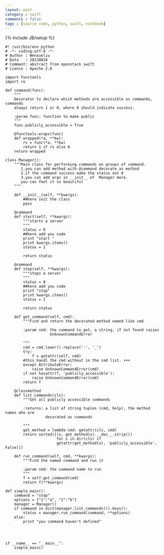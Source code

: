 ```yaml
---
layout: post
category : swift
comments : false
tags : [source code, python, swift, notebook]
---
```

{% include JB/setup %}

    #! /usr/bin/env python
    # -*- coding:utf-8 -*-
    # Author : Wenxueliu
    # Data   : 20130828
    # Commant: abstract from openstack swift
    # Lience : Apache 2.0

    import functools
    import re

    def command(func):
        """
        Decorator to declare which methods are accessible as commands, commands
        always return 1 or 0, where 0 should indicate success.

        :param func: function to make public
        """
        func.publicly_accessible = True

        @functools.wraps(func)
        def wrapped(*a, **kw):
            rv = func(*a, **kw)
            return 1 if rv else 0
        return wrapped

    class Manager():
        """Main class for performing commands on groups of command.
           1.you can add method with @command decorate as method
           2.if the command success make the status not 0
           3.you can add args in __init__ of  Manager more.
           you can feel it so beautiful
        """

        def __init__(self, **kwargs):
            ##here init the class  
            pass

        @command
        def start(self, **kwargs):
            """starts a server
            """
            status = 0
            ##here add you code
            print "start "
            print kwargs.items()
            status = 1

            return status

        @command
        def stop(self, **kwargs):
            """stops a server
            """
            status = 0
            ##here add you code
            print "stop"
            print kwargs.items()
            status = 1

            return status

        def get_command(self, cmd):
            """Find and return the decorated method named like cmd

            :param cmd: the command to get, a string, if not found raises
                        UnknownCommandError

            """
            cmd = cmd.lower().replace('-', '_')
            try:
                f = getattr(self, cmd)
            #this handl the cmd without in the cmd list. +++
            except AttributeError:
                raise UnknownCommandError(cmd)
            if not hasattr(f, 'publicly_accessible'):
                raise UnknownCommandError(cmd)
            return f

        @classmethod
        def list_commands(cls):
            """Get all publicly accessible commands

            :returns: a list of string tuples (cmd, help), the method names who are
                      decorated as commands

            """
            get_method = lambda cmd: getattr(cls, cmd)
            return sorted([(x, get_method(x).__doc__.strip())
                           for x in dir(cls) if
                           getattr(get_method(x), 'publicly_accessible', False)])

        def run_command(self, cmd, **kwargs):
            """Find the named command and run it

            :param cmd: the command name to run
            """
            f = self.get_command(cmd)
            return f(**kwargs)

    def simple_main():
        command = "stop"
        options = {"1":"a", "2":"b"}
        manager = Manager()
        if command in dict(manager.list_commands()).keys():
            status = manager.run_command(command, **options)
        else:
            print "you command haven't defined"




    if __name__ == "__main__":
        simple_main()
